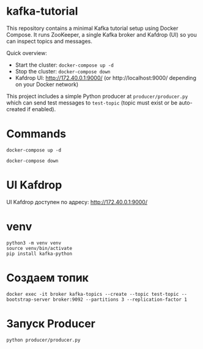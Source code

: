 # kafka-tutorial
This repository contains a minimal Kafka tutorial setup using Docker Compose. It runs ZooKeeper, a single Kafka broker and Kafdrop (UI) so you can inspect topics and messages.

Quick overview:
- Start the cluster: `docker-compose up -d`
- Stop the cluster: `docker-compose down`
- Kafdrop UI: http://172.40.0.1:9000/ (or http://localhost:9000/ depending on your Docker network)

This project includes a simple Python producer at `producer/producer.py` which can send test messages to `test-topic` (topic must exist or be auto-created if enabled).

# Commands
```
docker-compose up -d
```

```
docker-compose down
```

# UI Kafdrop
UI Kafdrop доступен по адресу: http://172.40.0.1:9000/

# venv
```
python3 -m venv venv
source venv/bin/activate
pip install kafka-python
```

# Создаем топик
```
docker exec -it broker kafka-topics --create --topic test-topic --bootstrap-server broker:9092 --partitions 3 --replication-factor 1
```

# Запуск Producer

```
python producer/producer.py
```

